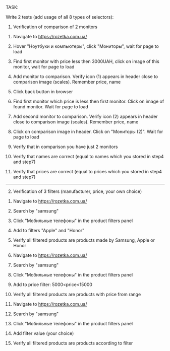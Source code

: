 TASK:

Write 2 tests (add usage of all 8 types of selectors):

1) Verification of comparison of 2 monitors

1. Navigate to https://rozetka.com.ua/

2. Hover "Ноутбуки и компьютеры", click "Мониторы", wait for page to load

3. Find first monitor with price less then 3000UAH, click on image of this monitor, wait for page to load

4. Add monitor to comparison. Verify icon (1) appears in header close to comparison image (scales). Remember price, name

5. Click back button in browser

6. Find first monitor which price is less then first monitor. Click on image of found monitor. Wait for page to load

7. Add second monitor to comparison. Verify icon (2) appears in header close to comparison image (scales). Remember price, name

8. Click on comparison image in header. Click on "Мониторы (2)". Wait for page to load

9. Verify that in comparison you have just 2 monitors

10. Verify that names are correct (equal to names which you stored in step4 and step7)

11. Verify that prices are correct (equal to prices which you stored in step4 and step7)

------------------

2) Verification of 3 filters (manufacturer, price, your own choice)

1. Navigate to https://rozetka.com.ua/

2. Search by "samsung"

3. Click "Мобильные телефоны" in the product filters panel

4. Add to filters "Apple" and "Honor"

5. Verify all filtered products are products made by Samsung, Apple or Honor



1. Navigate to https://rozetka.com.ua/

2. Search by "samsung"

3. Click "Мобильные телефоны" in the product filters panel

4. Add to price filter: 5000<price<15000

5. Verify all filtered products are products with price from range



1. Navigate to https://rozetka.com.ua/

2. Search by "samsung"

3. Click "Мобильные телефоны" in the product filters panel

4. Add filter value (your choice)

5. Verify all filtered products are products according to filter
